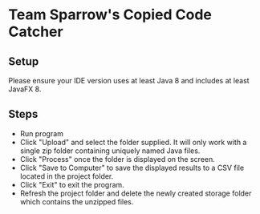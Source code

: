 # Team Sparrow's Copied Code Catcher

## Setup
Please ensure your IDE version uses at least Java 8 and includes at least JavaFX 8.

## Steps
- Run program
- Click "Upload" and select the folder supplied. It will only work with a single zip folder containing uniquely named Java files.
- Click "Process" once the folder is displayed on the screen.
- Click "Save to Computer" to save the displayed results to a CSV file located in the project folder.
- Click "Exit" to exit the program.
- Refresh the project folder and delete the newly created storage folder which contains the unzipped files.